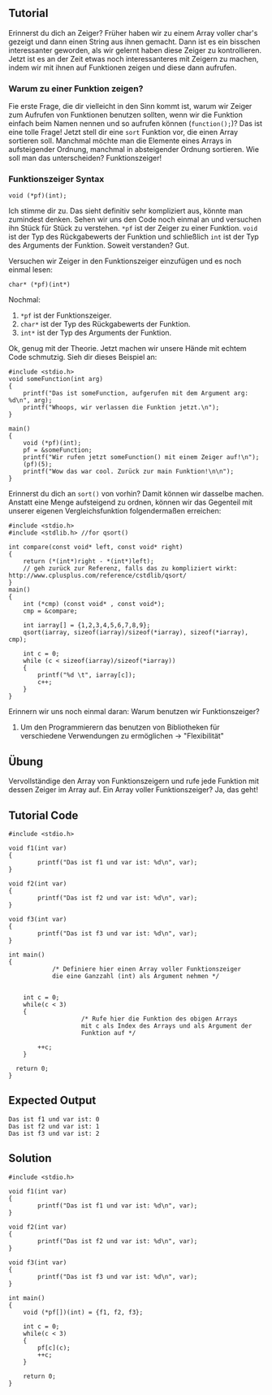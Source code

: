 Tutorial
--------

Erinnerst du dich an Zeiger? Früher haben wir zu einem Array voller char's gezeigt und dann einen String aus ihnen gemacht.
Dann ist es ein bisschen interessanter geworden, als wir gelernt haben diese Zeiger zu kontrollieren.
Jetzt ist es an der Zeit etwas noch interessanteres mit Zeigern zu machen, indem wir mit ihnen auf Funktionen zeigen und diese dann aufrufen.

### Warum zu einer Funktion zeigen?

Fie erste Frage, die dir vielleicht in den Sinn kommt ist, warum wir Zeiger zum Aufrufen von Funktionen benutzen sollten, wenn wir die Funktion einfach beim Namen nennen und so aufrufen können (`function();`)? Das ist eine tolle Frage! Jetzt stell dir eine `sort` Funktion vor, die einen Array sortieren soll. Manchmal möchte man die Elemente eines Arrays in aufsteigender Ordnung, manchmal in absteigender Ordnung sortieren. Wie soll man das unterscheiden? Funktionszeiger! 


### Funktionszeiger Syntax

    void (*pf)(int);

Ich stimme dir zu. Das sieht definitiv sehr kompliziert aus, könnte man zumindest denken. Sehen wir uns den Code noch einmal an und versuchen ihn Stück für Stück zu verstehen. `*pf` ist der Zeiger zu einer Funktion. `void` ist der Typ des Rückgabewerts der Funktion und schließlich `int` ist der Typ des Arguments der Funktion. Soweit verstanden? Gut.

Versuchen wir Zeiger in den Funktionszeiger einzufügen und es noch einmal lesen:

    char* (*pf)(int*)

Nochmal:
1. `*pf` ist der Funktionszeiger.
2. `char*` ist der Typ des Rückgabewerts der Funktion.
3. `int*` ist der Typ des Arguments der Funktion.

Ok, genug mit der Theorie. Jetzt machen wir unsere Hände mit echtem Code schmutzig.
Sieh dir dieses Beispiel an:

    #include <stdio.h>
    void someFunction(int arg)
    {
		printf("Das ist someFunction, aufgerufen mit dem Argument arg: %d\n", arg);
		printf("Whoops, wir verlassen die Funktion jetzt.\n");
    }

    main()
    {
		void (*pf)(int);
		pf = &someFunction;
		printf("Wir rufen jetzt someFunction() mit einem Zeiger auf!\n");
		(pf)(5);
		printf("Wow das war cool. Zurück zur main Funktion!\n\n");
    }

Erinnerst du dich an `sort()` von vorhin? Damit können wir dasselbe machen.
Anstatt eine Menge aufsteigend zu ordnen, können wir das Gegenteil mit unserer eigenen Vergleichsfunktion folgendermaßen erreichen:

    #include <stdio.h>
	#include <stdlib.h> //for qsort()

    int compare(const void* left, const void* right)
    {
		return (*(int*)right - *(int*)left);
		// geh zurück zur Referenz, falls das zu kompliziert wirkt: http://www.cplusplus.com/reference/cstdlib/qsort/
    }
    main()
    {
		int (*cmp) (const void* , const void*);
		cmp = &compare;

		int iarray[] = {1,2,3,4,5,6,7,8,9};
		qsort(iarray, sizeof(iarray)/sizeof(*iarray), sizeof(*iarray), cmp);

		int c = 0;
		while (c < sizeof(iarray)/sizeof(*iarray))
		{
			printf("%d \t", iarray[c]);
			c++;
		}
    }

Erinnern wir uns noch einmal daran: Warum benutzen wir Funktionszeiger?
1. Um den Programmierern das benutzen von Bibliotheken für verschiedene Verwendungen zu ermöglichen -> "Flexibilität"


Übung
-----
Vervollständige den Array von Funktionszeigern und rufe jede Funktion mit dessen Zeiger im Array auf. Ein Array voller Funktionszeiger? Ja, das geht!

Tutorial Code
-------------

    #include <stdio.h>

    void f1(int var)
    {
            printf("Das ist f1 und var ist: %d\n", var);
    }

    void f2(int var)
    {
            printf("Das ist f2 und var ist: %d\n", var);
    }

    void f3(int var)
    {
            printf("Das ist f3 und var ist: %d\n", var);
    }

    int main()
    {
                /* Definiere hier einen Array voller Funktionszeiger
                die eine Ganzzahl (int) als Argument nehmen */


		int c = 0;
		while(c < 3)
		{
                        /* Rufe hier die Funktion des obigen Arrays
                        mit c als Index des Arrays und als Argument der
                        Funktion auf */

			++c;
		}

	  return 0;
    }


Expected Output
-----------------

    Das ist f1 und var ist: 0
    Das ist f2 und var ist: 1
    Das ist f3 und var ist: 2

Solution
------

    #include <stdio.h>

    void f1(int var)
    {
            printf("Das ist f1 und var ist: %d\n", var);
    }

    void f2(int var)
    {
            printf("Das ist f2 und var ist: %d\n", var);
    }

    void f3(int var)
    {
            printf("Das ist f3 und var ist: %d\n", var);
    }

    int main()
    {
		void (*pf[])(int) = {f1, f2, f3};

		int c = 0;
		while(c < 3)
		{
			pf[c](c);
			++c;
		}

		return 0;
    }
